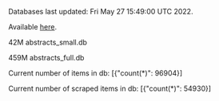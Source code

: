 Databases last updated: Fri May 27 15:49:00 UTC 2022. 

Available [here](https://github.com/cbeauhilton/ash-db/releases).


42M	abstracts_small.db

459M	abstracts_full.db

Current number of items in db:
[{"count(*)": 96904}]

Current number of scraped items in db:
[{"count(*)": 54930}]
